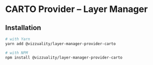 # CARTO Provider – Layer Manager

## Installation
```sh
# with Yarn
yarn add @vizzuality/layer-manager-provider-carto

# with NPM
npm install @vizzuality/layer-manager-provider-carto
```
